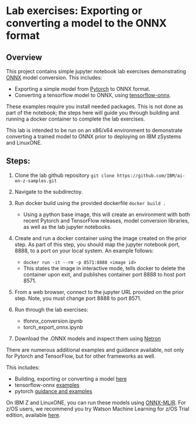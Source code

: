 # Lab exercises: Exporting or converting a model to the ONNX format

## Overview
This project contains simple jupyter notebook lab exercises demonstrating [ONNX](https://github.com/onnx/onnx) model conversion. This includes:
- Exporting a simple model from [Pytorch](https://github.com/pytorch/pytorch) to ONNX format.
- Converting a tensorflow model to ONNX, using [tensorflow-onnx](https://github.com/onnx/tensorflow-onnx).

These examples require you install needed packages. This is not done as part of the notebook; the steps here will guide you through building and running a docker container to complete the lab exercises.

This lab is intended to be run on an x86/x64 environment to demonstrate converting a trained model to ONNX prior to deploying on IBM zSystems and LinuxONE.

## Steps:

1. Clone the lab github repository `git clone https://github.com/IBM/ai-on-z-samples.git`

2. Navigate to the subdirectoy.

3. Run docker build using the provided dockerfile `docker build .`
    - Using a python base image, this will create an environment with both recent Pytorch and TensorFlow releases, model conversion libraries, as well as the lab jupyter notebooks.

4. Create and run a docker container using the image created on the prior step. As part of this step, you should map the jupyter notebook port, 8888, to a port on your local system. An example follows:
    - `docker run -it --rm -p 8571:8888 <image id> `
    - This states the image in interactive mode, tells docker to delete the container upon exit, and publishes container port 8888 to host port 8571.

5. From a web browser, connect to the jupyter URL provided on the prior step. Note, you must change port 8888 to port 8571.

6. Run through the lab exercises:
    - tfonnx_conversion.ipynb
    - torch_export_onnx.ipynb

7. Download the .ONNX models and inspect them using [Netron](https://netron.app/)

There are numerous additional examples and guidance available, not only for Pytorch and TensorFlow, but for other frameworks as well.

This includes:
- Building, exporting or converting a model [here](https://onnx.ai/supported-tools.html)
- tensorflow-onnx [examples](https://github.com/onnx/tensorflow-onnx/tree/master/examples)
- pytorch [guidance and examples](https://pytorch.org/tutorials/advanced/super_resolution_with_onnxruntime.html)


On IBM Z and LinuxONE, you can run these models using [ONNX-MLIR](https://github.com/onnx/onnx-mlir).
For z/OS users, we recommend you try Watson Machine Learning for z/OS Trial edition, available [here](https://www.ibm.com/products/machine-learning-for-zos).



